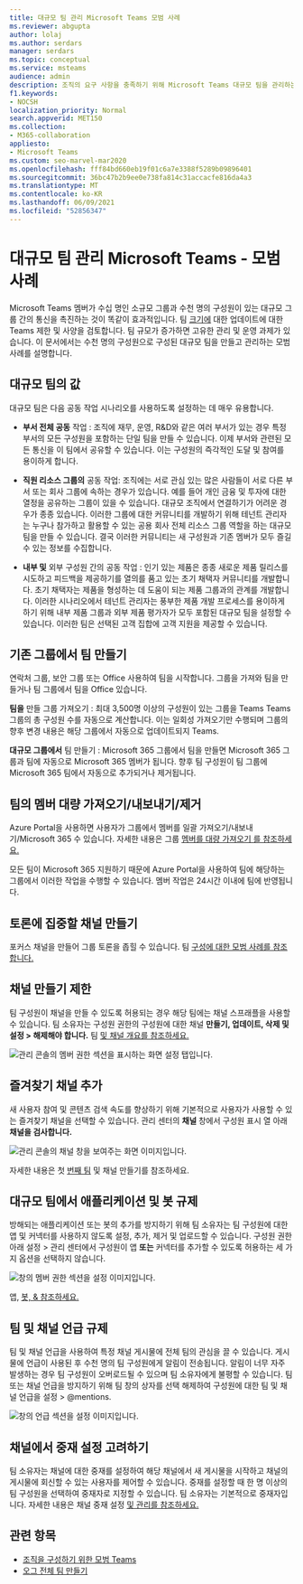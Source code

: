 ```yaml
---
title: 대규모 팀 관리 Microsoft Teams 모범 사례
ms.reviewer: abgupta
author: lolaj
ms.author: serdars
manager: serdars
ms.topic: conceptual
ms.service: msteams
audience: admin
description: 조직의 요구 사항을 충족하기 위해 Microsoft Teams 대규모 팀을 관리하는 모범 사례에 대해 자세히 알아보습니다.
f1.keywords:
- NOCSH
localization_priority: Normal
search.appverid: MET150
ms.collection:
- M365-collaboration
appliesto:
- Microsoft Teams
ms.custom: seo-marvel-mar2020
ms.openlocfilehash: fff84bd660eb19f01c6a7e3388f5289b09896401
ms.sourcegitcommit: 36bc47b2b9ee0e738fa814c31accacfe816da4a3
ms.translationtype: MT
ms.contentlocale: ko-KR
ms.lasthandoff: 06/09/2021
ms.locfileid: "52856347"
---
```

# <a name="manage-large-teams-in-microsoft-teams---best-practices"></a>대규모 팀 관리 Microsoft Teams - 모범 사례

Microsoft Teams 멤버가 수십 명인 소규모 그룹과 수천 명의 구성원이 있는 대규모 그룹 간의 통신을 촉진하는 것이 똑같이 효과적입니다. 팀 [크기에](limits-specifications-teams.md) 대한 업데이트에 대한 Teams 제한 및 사양을 검토합니다. 팀 규모가 증가하면 고유한 관리 및 운영 과제가 있습니다. 이 문서에서는 수천 명의 구성원으로 구성된 대규모 팀을 만들고 관리하는 모범 사례를 설명합니다.

## <a name="value-of-large-teams"></a>대규모 팀의 값

대규모 팀은 다음 공동 작업 시나리오를 사용하도록 설정하는 데 매우 유용합니다.

- **부서 전체 공동** 작업 : 조직에 재무, 운영, R&D와 같은 여러 부서가 있는 경우 특정 부서의 모든 구성원을 포함하는 단일 팀을 만들 수 있습니다. 이제 부서와 관련된 모든 통신을 이 팀에서 공유할 수 있습니다. 이는 구성원의 즉각적인 도달 및 참여를 용이하게 합니다.

- **직원 리소스 그룹의** 공동 작업: 조직에는 서로 관심 있는 많은 사람들이 서로 다른 부서 또는 회사 그룹에 속하는 경우가 있습니다. 예를 들어 개인 금융 및 투자에 대한 열정을 공유하는 그룹이 있을 수 있습니다. 대규모 조직에서 연결하기가 어려운 경우가 종종 있습니다. 이러한 그룹에 대한 커뮤니티를 개발하기 위해 테넌트 관리자는 누구나 참가하고 활용할 수 있는 공용 회사 전체 리소스 그룹 역할을 하는 대규모 팀을 만들 수 있습니다. 결국 이러한 커뮤니티는 새 구성원과 기존 멤버가 모두 즐길 수 있는 정보를 수집합니다.

- **내부 및** 외부 구성원 간의 공동 작업 : 인기 있는 제품은 종종 새로운 제품 릴리스를 시도하고 피드백을 제공하기를 열의를 품고 있는 초기 채택자 커뮤니티를 개발합니다. 초기 채택자는 제품을 형성하는 데 도움이 되는 제품 그룹과의 관계를 개발합니다. 이러한 시나리오에서 테넌트 관리자는 풍부한 제품 개발 프로세스를 용이하게 하기 위해 내부 제품 그룹과 외부 제품 평가자가 모두 포함된 대규모 팀을 설정할 수 있습니다. 이러한 팀은 선택된 고객 집합에 고객 지원을 제공할 수 있습니다.

## <a name="create-teams-from-existing-groups"></a>기존 그룹에서 팀 만들기

연락처 그룹, 보안 그룹 또는 Office 사용하여 팀을 시작합니다. 그룹을 가져와 팀을 만들거나 팀 그룹에서 팀을 Office 있습니다.

**팀을** 만들 그룹 가져오기 : 최대 3,500명 이상의 구성원이 있는 그룹을 Teams Teams 그룹의 총 구성원 수를 자동으로 계산합니다. 이는 일회성 가져오기만 수행되며 그룹의 향후 변경 내용은 해당 그룹에서 자동으로 업데이트되지 Teams.

**대규모 그룹에서** 팀 만들기 : Microsoft 365 그룹에서 팀을 만들면 Microsoft 365 그룹과 팀에 자동으로 Microsoft 365 멤버가 됩니다.  향후 팀 구성원이 팀 그룹에 Microsoft 365 팀에서 자동으로 추가되거나 제거됩니다.

## <a name="bulk-importexportremove-members-in-a-team"></a>팀의 멤버 대량 가져오기/내보내기/제거

Azure Portal을 사용하면 사용자가 그룹에서 멤버를 일괄 가져오기/내보내기/Microsoft 365 수 있습니다. 자세한 내용은 그룹 [멤버를 대량 가져오기 를 참조하세요.](/azure/active-directory/enterprise-users/groups-bulk-import-members#to-bulk-import-group-members)

모든 팀이 Microsoft 365 지원하기 때문에 Azure Portal을 사용하여 팀에 해당하는 그룹에서 이러한 작업을 수행할 수 있습니다. 멤버 작업은 24시간 이내에 팀에 반영됩니다.

## <a name="create-channels-to-focus-discussions"></a>토론에 집중할 채널 만들기

포커스 채널을 만들어 그룹 토론을 좁힐 수 있습니다. 팀 [구성에 대한 모범 사례를 참조합니다.](best-practices-organizing.md)

## <a name="restrict-channel-creation"></a>채널 만들기 제한

팀 구성원이 채널을 만들 수 있도록 허용되는 경우 해당 팀에는 채널 스프래플을 사용할 수 있습니다. 팀 소유자는 구성원 권한의 구성원에 대한 채널 **만들기, 업데이트, 삭제 및 설정 > 해제해야 합니다.** 팀 [및 채널 개요를 참조하세요.](teams-channels-overview.md)

![관리 콘솔의 멤버 권한 섹션을 표시하는 화면 설정 탭입니다.](media/no-channel-creation.png "관리자 콘솔의 구성원 사용 권한 섹션이 탭에 있는 설정 이미지입니다. 구성원이 채널을 만들거나 삭제할 수 있도록 허용 옵션이 선택되지 않습니다.")

## <a name="add-favorite-channels"></a>즐겨찾기 채널 추가

새 사용자 참여 및 콘텐츠 검색 속도를 향상하기 위해 기본적으로 사용자가 사용할 수 있는 즐겨찾기 채널을 선택할 수 있습니다. 관리 센터의 **채널** 창에서 구성원 표시 열 아래 **채널을 검사합니다.**

![관리 콘솔의 채널 창을 보여주는 화면 이미지입니다.](media/favorite-channels.png "관리자 콘솔의 채널 창을 보여주는 화면 이미지입니다. 일부 채널은 멤버에 대한 표시를 검사합니다.")

 자세한 내용은 첫 [번째 팀](get-started-with-teams-create-your-first-teams-and-channels.md) 및 채널 만들기를 참조하세요.

## <a name="regulate-applications-and-bots-in-large-teams"></a>대규모 팀에서 애플리케이션 및 봇 규제

방해되는 애플리케이션 또는 봇의 추가를 방지하기 위해 팀 소유자는 팀 구성원에 대한 앱 및 커넥터를 사용하지 않도록 설정, 추가, 제거 및 업로드할 수 있습니다. 구성원 권한 아래 설정 > 관리 센터에서 구성원이 앱 **또는** 커넥터를 추가할 수 있도록 허용하는 세 가지 옵션을 선택하지 않습니다.

![창의 멤버 권한 섹션을 설정 이미지입니다.](media/disable-bots-connectors.png "창의 멤버 권한 섹션을 설정 이미지입니다. 구성원이 앱 또는 커넥터를 추가할 수 있도록 허용하는 옵션이 선택되지 않습니다.")

앱, [봇, & 참조하세요.](deploy-apps-microsoft-teams-landing-page.md)

## <a name="regulate-team-and-channel-mentions"></a>팀 및 채널 언급 규제

팀 및 채널 언급을 사용하여 특정 채널 게시물에 전체 팀의 관심을 끌 수 있습니다. 게시물에 언급이 사용된 후 수천 명의 팀 구성원에게 알림이 전송됩니다. 알림이 너무 자주 발생하는 경우 팀 구성원이 오버로드될 수 있으며 팀 소유자에게 불평할 수 있습니다. 팀 또는 채널 언급을 방지하기 위해 팀 창의 상자를 선택 해제하여 구성원에 대한 팀 및 채널  언급을 설정 > @mentions.

![창의 언급 섹션을 설정 이미지입니다.](media/no-at-mentions.png "창의 언급 섹션을 설정 이미지입니다. 표시 및 언론에 대한 구성원에게 액세스 권한을 부여하는 옵션은 선택되지 않습니다.")

## <a name="consider-setting-up-moderation-in-your-channels"></a>채널에서 중재 설정 고려하기

팀 소유자는 채널에 대한 중재를 설정하여 해당 채널에서 새 게시물을 시작하고 채널의 게시물에 회신할 수 있는 사용자를 제어할 수 있습니다. 중재를 설정할 때 한 명 이상의 팀 구성원을 선택하여 중재자로 지정할 수 있습니다. 팀 소유자는 기본적으로 중재자입니다. 자세한 내용은 채널 중재 설정 [및 관리를 참조하세요.](manage-channel-moderation-in-teams.md)

## <a name="related-topics"></a>관련 항목

- [조직을 구성하기 위한 모범 Teams](best-practices-organizing.md)
- [오그 전체 팀 만들기](create-an-org-wide-team.md)